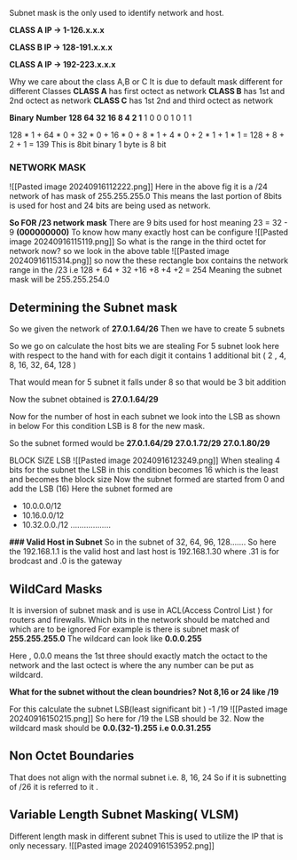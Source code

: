Subnet mask is the only used to identify network and host.

**CLASS A IP -> 1-126.x.x.x**

**CLASS B IP -> 128-191.x.x.x**

**CLASS A IP -> 192-223.x.x.x**

Why we care about the class A,B or C 
It is due to default mask different for different Classes
**CLASS A** has first octect as network
**CLASS B** has  1st and 2nd octect as network
**CLASS C** has 1st 2nd and third octect as network


**Binary** **Number**
**128  64  32  16  8  4  2  1** 
1        0    0   0  1   0   1   1

128 * 1 + 64 * 0 + 32 * 0 + 16 * 0 + 8 * 1 + 4 * 0 + 2 * 1 + 1 * 1 = 128 + 8 + 2 + 1 = 139
This is 8bit binary
1 byte is 8 bit 



### **NETWORK MASK**
![[Pasted image 20240916112222.png]]
Here in the above fig it is a /24 network of has mask of 255.255.255.0 
This means the last portion of 8bits is used for host and 24 bits are being used as network.

**So FOR /23 network mask**
There are 9 bits used for host meaning 23 = 32 - 9 **(000000000)**
To know how many exactly host can be configure 
![[Pasted image 20240916115119.png]]
 So what is the range in the third octet for network now?
 so we look in the above table 
 ![[Pasted image 20240916115314.png]]
so now the these rectangle box contains the network range in the /23
i.e 128 + 64 + 32 +16 +8 +4 +2 = 254 
Meaning the subnet mask will be 255.255.254.0

## **Determining the Subnet mask**
So we given the network of **27.0.1.64/26**
Then we have to create 5 subnets 

So we go on calculate the host bits we are stealing 
For 5 subnet       look here with respect to the hand with for each digit it contains 1 additional bit ( 2 , 4, 8, 16, 32, 64, 128 )

That would mean for 5 subnet it falls under 8 so that would be 3 bit addition

Now the subnet obtained is **27.0.1.64/29**

Now for the number of host in each subnet we look into the LSB as shown in below 
For this condition LSB is 8 for the new mask.

So the subnet formed would be 
**27.0.1.64/29**
**27.0.1.72/29**
**27.0.1.80/29**


BLOCK SIZE
	LSB
	![[Pasted image 20240916123249.png]]
	When stealing 4 bits for the subnet the LSB in this condition becomes 16 which is the least and becomes the block size
Now the subnet formed are started from 0 and add the LSB (16)
Here the subnet formed are 
- 10.0.0.0/12
- 10.16.0.0/12
- 10.32.0.0./12 ..................

**### Valid Host in Subnet**
So in the subnet of 32,  64, 96,  128.......
So here the 192.168.1.1 is the valid host and last host is 192.168.1.30 where .31 is for brodcast and .0 is the gateway

## **WildCard Masks**
It is inversion of subnet mask and is use in ACL(Access Control List ) for routers and firewalls.
Which bits in the network should be matched and which are to be ignored 
For example is there is subnet mask of **255.255.255.0**
The wildcard can look like **0.0.0.255**

Here , 0.0.0 means the 1st three should exactly match the octact to the network and the last octect is where the any number can be put as wildcard. 

**What for the subnet without the clean boundries?
Not 8,16 or 24 like /19**

For this calculate the subnet LSB(least significant bit ) -1 
/19
![[Pasted image 20240916150215.png]]
So here for /19 the LSB should be 32.
Now the wildcard mask should be 
**0.0.(32-1).255**
**i.e 0.0.31.255**


## **Non Octet Boundaries**
That does not align with the normal subnet i.e. 8, 16, 24
So if it is subnetting of /26 it is referred to it .

## **Variable Length Subnet Masking( VLSM)**
Different length mask in different subnet 
This is used to utilize the IP that is only necessary.
![[Pasted image 20240916153952.png]]

